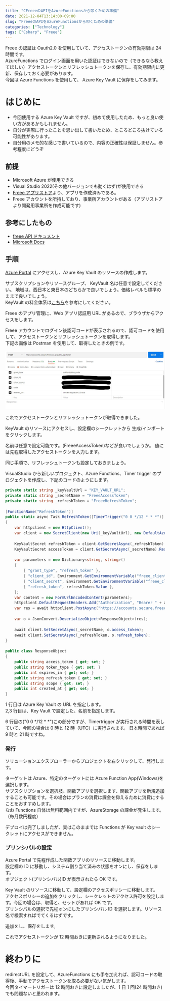 ```yaml
---
title: "CFreeeのAPIをAzureFunctionsから叩くための準備"
date: 2021-12-04T13:14:00+09:00
slug: "FreeeのAPIをAzureFunctionsから叩くための準備"
categories: ["Technology"]
tags: ["Csharp", "Freee"]
---
```


Freee の認証は Oauth2.0 を使用していて、アクセストークンの有効期限は 24 時間です。  
AzureFunctions でログイン画面を用いた認証はできないので（できるなら教えてほしい）アクセストークンとリフレッシュトークンを保存し、有効期限内に更新、保存しておく必要があります。  
今回は Azure Functions を使用して、 Azure Key Vault に保存をしてみます。

# はじめに

- 今回使用する Azure Key Vault ですが、初めて使用したため、もっと良い使い方があるかもしれません。
- 自分が実際に行ったことを思い出して書いたため、ところどころ抜けている可能性があります。
- 自分用のメモ的な感じで書いているので、内容の正確性は保証しません。参考程度にどうぞ

## 前提

- Microsoft Azure が使用できる
- Visual Studio 2022(その他バージョンでも動くはず)が使用できる
- [Freee アプリストア](https://app.secure.freee.co.jp/)より、アプリを作成済みである。
- Freee アカウントを所持しており、事業所アカウントがある（アプリストアより開発用事業所を作成可能です)

## 参考にしたもの

- [freee API ドキュメント](https://developer.freee.co.jp/docs)
- [Microsoft Docs](https://docs.microsoft.com/ja-jp/azure/key-vault/secrets/quick-create-net)

## 手順

[Azure Portal](https://portal.azure.com/) にアクセスし、Azure Key Vault のリソースの作成します。

サブスクリプションやリソースグループ、 KeyVault 名は任意で設定してください。
地域は、西日本と東日本のどちらかで良いでしょう。価格レベルも標準のままで良いでしょう。  
KeyVault の料金体系は[こちら](https://azure.microsoft.com/ja-jp/pricing/details/key-vault/)を参考にしてください。

Freee のアプリ管理に、Web アプリ認証用 URL があるので、ブラウザからアクセスをします。

Freee アカウントでログイン後認可コードが表示されるので、認可コードを使用して、アクセストークンとリフレッシュトークンを取得します。  
下記の画像は Postman を使用して、取得したときの例です。

![](1.jpg)

これでアクセストークンとリフレッシュトークンが取得できました。

KeyVault のリソースにアクセスし、設定欄のシークレットから 生成/インポート をクリックします。

名前は任意で設定可能です。(FreeeAccessToken)などが良いでしょうか。
値には先程取得したアクセストークンを入力します。

同じ手順で、リフレッシュトークンも設定しておきましょう。

VisualStudio から新しいプロジェクト、Azure Functions、Timer trigger のプロジェクトを作成し、下記のコードのようにします。

```cs
private static string _keyVaultUrl = "KEY_VAULT_URL";
private static string _secretName = "FreeeAccessToken";
private static string _refreshToken = "FreeeRefreshToken";

[FunctionName("RefreshToken")]
public static async Task RefreshToken([TimerTrigger("0 0 */12 * * *")] TimerInfo myTimer, ILogger log)
{
    var httpclient = new HttpClient();
    var client = new SecretClient(new Uri(_keyVaultUrl), new DefaultAzureCredential());

    KeyVaultSecret refreshToken = client.GetSecretAsync(_refreshToken).Result;
    KeyVaultSecret accessToken = client.GetSecretAsync(_secretName).Result;

    var parameters = new Dictionary<string, string>()
    {
        { "grant_type", "refresh_token" },
        { "client_id", Environment.GetEnvironmentVariable("freee_client_id") },
        { "client_secret", Environment.GetEnvironmentVariable("freee_client_secret") },
        { "refresh_token", refreshToken.Value },
    };
    var content = new FormUrlEncodedContent(parameters);
    httpclient.DefaultRequestHeaders.Add("Authorization", "Bearer " + accessToken.Value);
    var res = await httpclient.PostAsync("https://accounts.secure.freee.co.jp/public_api/token", content).Result.Content.ReadAsStringAsync();

    var o = JsonConvert.DeserializeObject<ResponseObject>(res);

    await client.SetSecretAsync(_secretName, o.access_token);
    await client.SetSecretAsync(_refreshToken, o.refresh_token);
}

public class ResponseObject
{
    public string access_token { get; set; }
    public string token_type { get; set; }
    public int expires_in { get; set; }
    public string refresh_token { get; set; }
    public string scope { get; set; }
    public int created_at { get; set; }
}
```

1 行目は Azure Key Vault の URL を指定します。  
2,3 行目は、Key Vault で設定した、名前を指定します。

6 行目の("0 0 \*/12 \* \*")この部分ですが、Timertrigger が実行される時間を表していて、今回の場合は 0 時と 12 時（UTC）に実行されます。 日本時間であれば 9 時と 21 時ですね。

### 発行

ソリューションエクスプローラーからプロジェクトを右クリックして、発行します。

ターゲットは Azure、特定のターゲットには Azure Function App(Windows)を選択します。  
サブスクリプションを選択肢、関数アプリを選択します、関数アプリを新規追加することも可能です。その場合はプランの消費は課金を抑えるために消費にすることをおすすめします。  
なお Functions 自体は無料範囲内ですが、AzureStorage の課金が発生します。（毎月数円程度）

デプロイは完了しましたが、実はこのままでは Functions が Key vault のシークレットにアクセスができません。

### プリンシパルの設定

Azure Portal で先程作成した関数アプリのリソースに移動します。  
設定欄の ID に移動し、システム割り当て済みの状態をオンにし、保存をします。  
オブジェクト(プリンシパル)ID が表示されたら OK です。

Key Vault のリソースに移動して、設定欄のアクセスポリシーに移動します。  
アクセスポリシーの追加をクリックし、シークレットのアクセス許可を設定します。今回の場合は、取得と、セットがあれば OK です。  
プリンシパルの選択で先程オンにしたプリンシパル ID を選択します。リソース名で検索すればでてくるはずです。

追加をし、保存をします。

これでアクセストークンが 12 時間おきに更新されるようになりました。

# 終わりに

redirectURL を設定して、AzureFunctions にも手を加えれば、認可コードの取得後、手動でアクセストークンを取る必要がない気がします。  
今回タイマートリガーは 12 時間おきに設定しましたが、1 日 1 回(24 時間おき)でも問題ないと思われます。
